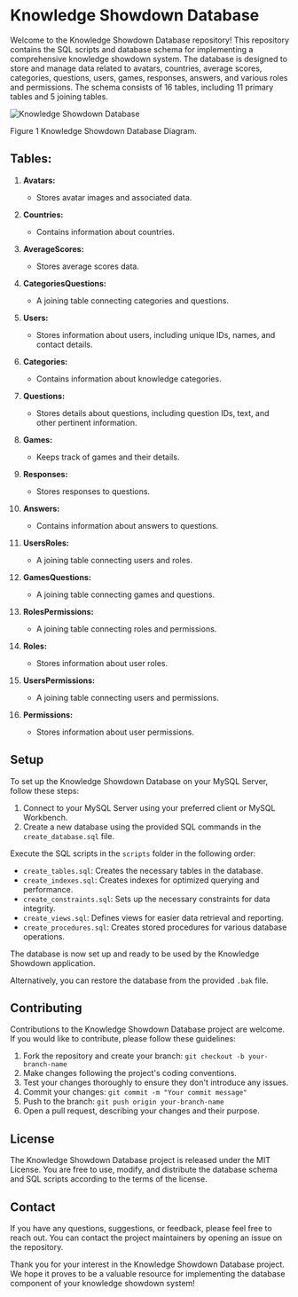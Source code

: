 # Knowledge Showdown Database

Welcome to the Knowledge Showdown Database repository! This repository contains the SQL scripts and database schema for implementing a comprehensive knowledge showdown system. The database is designed to store and manage data related to avatars, countries, average scores, categories, questions, users, games, responses, answers, and various roles and permissions. The schema consists of 16 tables, including 11 primary tables and 5 joining tables.

![Knowledge Showdown Database](https://github.com/BorisPaunovic/Knowledge-Showdown-Database/assets/119711363/e9b2c448-0c60-47af-b1ca-1c8b450eae6d)

Figure 1 Knowledge Showdown Database Diagram.
## Tables:

1. **Avatars:**
   - Stores avatar images and associated data.

2. **Countries:**
   - Contains information about countries.

3. **AverageScores:**
   - Stores average scores data.

4. **CategoriesQuestions:**
   - A joining table connecting categories and questions.

5. **Users:**
   - Stores information about users, including unique IDs, names, and contact details.

6. **Categories:**
   - Contains information about knowledge categories.

7. **Questions:**
   - Stores details about questions, including question IDs, text, and other pertinent information.

8. **Games:**
   - Keeps track of games and their details.

9. **Responses:**
   - Stores responses to questions.

10. **Answers:**
    - Contains information about answers to questions.

11. **UsersRoles:**
    - A joining table connecting users and roles.

12. **GamesQuestions:**
    - A joining table connecting games and questions.

13. **RolesPermissions:**
    - A joining table connecting roles and permissions.

14. **Roles:**
    - Stores information about user roles.

15. **UsersPermissions:**
    - A joining table connecting users and permissions.

16. **Permissions:**
    - Stores information about user permissions.

## Setup

To set up the Knowledge Showdown Database on your MySQL Server, follow these steps:

1. Connect to your MySQL Server using your preferred client or MySQL Workbench.
2. Create a new database using the provided SQL commands in the `create_database.sql` file.

Execute the SQL scripts in the `scripts` folder in the following order:

- `create_tables.sql`: Creates the necessary tables in the database.
- `create_indexes.sql`: Creates indexes for optimized querying and performance.
- `create_constraints.sql`: Sets up the necessary constraints for data integrity.
- `create_views.sql`: Defines views for easier data retrieval and reporting.
- `create_procedures.sql`: Creates stored procedures for various database operations.

The database is now set up and ready to be used by the Knowledge Showdown application.

Alternatively, you can restore the database from the provided `.bak` file.

## Contributing

Contributions to the Knowledge Showdown Database project are welcome. If you would like to contribute, please follow these guidelines:

1. Fork the repository and create your branch: `git checkout -b your-branch-name`
2. Make changes following the project's coding conventions.
3. Test your changes thoroughly to ensure they don't introduce any issues.
4. Commit your changes: `git commit -m "Your commit message"`
5. Push to the branch: `git push origin your-branch-name`
6. Open a pull request, describing your changes and their purpose.

## License

The Knowledge Showdown Database project is released under the MIT License. You are free to use, modify, and distribute the database schema and SQL scripts according to the terms of the license.

## Contact

If you have any questions, suggestions, or feedback, please feel free to reach out. You can contact the project maintainers by opening an issue on the repository.

Thank you for your interest in the Knowledge Showdown Database project. We hope it proves to be a valuable resource for implementing the database component of your knowledge showdown system!

